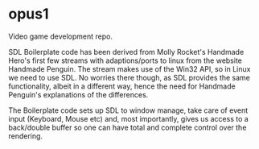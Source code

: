 # opus1

Video game development repo. 

SDL Boilerplate code has been derived from Molly Rocket's Handmade Hero's first few streams with adaptions/ports to linux from the website Handmade Penguin.
The stream makes use of the Win32 API, so in Linux we need to use SDL. No worries there though, as SDL provides the same functionality, albeit in a different way, 
hence the need for Handmade Penguin's explanations of the differences. 

The Boilerplate code sets up SDL to window manage, take care of event input (Keyboard, Mouse etc) and, most importantly, gives us access to a back/double buffer 
so one can have total and complete control over the rendering.  
